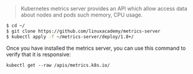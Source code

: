 > Kubernetes metrics server  provides an API which allow access data about nodes and pods such memory,
> CPU usage.

```sh
$ cd ~/
$ git clone https://github.com/linuxacademy/metrics-server
$ kubectl apply -f ~/metrics-server/deploy/1.8+/
```

Once you have installed the metrics server, you can use this command to verify that it is responsive:

`kubectl get --raw /apis/metrics.k8s.io/`